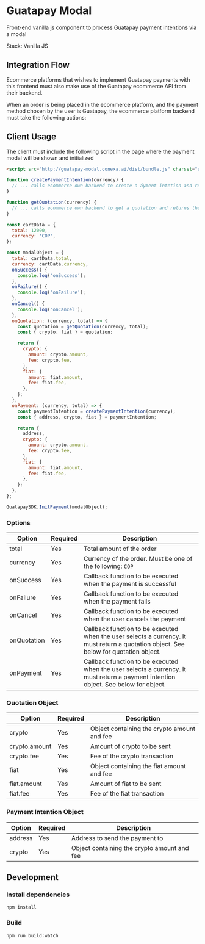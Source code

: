# Guatapay Modal

Front-end vanilla js component to process Guatapay payment intentions via a modal

Stack: Vanilla JS

## Integration Flow

Ecommerce platforms that wishes to implement Guatapay payments with this frontend must also make use of the Guatapay ecommerce API from their backend.

When an order is being placed in the ecommerce platform, and the payment method chosen by the user is Guatapay, the ecommerce platform backend must take the following actions:

## Client Usage

The client must include the following script in the page where the payment modal will be shown and initialized

```html
<script src="http://guatapay-modal.conexa.ai/dist/bundle.js" charset="utf-8">
```

```js
function createPaymentIntention(currency) {
  // ... calls ecommerce own backend to create a áyment intetion and returns the data
}

function getQuotation(currency) {
  // ... calls ecommerce own backend to get a quotation and returns the data
}

const cartData = {
  total: 12000,
  currency: 'COP',
};

const modalObject = {
  total: cartData.total,
  currency: cartData.currency,
  onSuccess() {
    console.log('onSuccess');
  },
  onFailure() {
    console.log('onFailure');
  },
  onCancel() {
    console.log('onCancel');
  },
  onQuotation: (currency, total) => {
    const quotation = getQuotation(currency, total);
    const { crypto, fiat } = quotation;

    return {
      crypto: {
        amount: crypto.amount,
        fee: crypto.fee,
      },
      fiat: {
        amount: fiat.amount,
        fee: fiat.fee,
      },
    };
  },
  onPayment: (currency, total) => {
    const paymentIntention = createPaymentIntention(currency);
    const { address, crypto, fiat } = paymentIntention;

    return {
      address,
      crypto: {
        amount: crypto.amount,
        fee: crypto.fee,
      },
      fiat: {
        amount: fiat.amount,
        fee: fiat.fee,
      },
    };
  },
};

GuatapaySDK.InitPayment(modalObject);
```

### Options

| Option      | Required | Description                                                                                                                           |
| ----------- | -------- | ------------------------------------------------------------------------------------------------------------------------------------- |
| total       | Yes      | Total amount of the order                                                                                                             |
| currency    | Yes      | Currency of the order. Must be one of the following: `COP`                                                                            |
| onSuccess   | Yes      | Callback function to be executed when the payment is successful                                                                       |
| onFailure   | Yes      | Callback function to be executed when the payment fails                                                                               |
| onCancel    | Yes      | Callback function to be executed when the user cancels the payment                                                                    |
| onQuotation | Yes      | Callback function to be executed when the user selects a currency. It must return a quotation object. See below for quotation object. |
| onPayment   | Yes      | Callback function to be executed when the user selects a currency. It must return a payment intention object. See below for object.   |

### Quotation Object

| Option        | Required | Description                                 |
| ------------- | -------- | ------------------------------------------- |
| crypto        | Yes      | Object containing the crypto amount and fee |
| crypto.amount | Yes      | Amount of crypto to be sent                 |
| crypto.fee    | Yes      | Fee of the crypto transaction               |
| fiat          | Yes      | Object containing the fiat amount and fee   |
| fiat.amount   | Yes      | Amount of fiat to be sent                   |
| fiat.fee      | Yes      | Fee of the fiat transaction                 |

### Payment Intention Object

| Option  | Required | Description                                 |
| ------- | -------- | ------------------------------------------- |
| address | Yes      | Address to send the payment to              |
| crypto  | Yes      | Object containing the crypto amount and fee |

## Development

### Install dependencies

```bash
npm install
```

### Build

```bash
npm run build:watch
```
